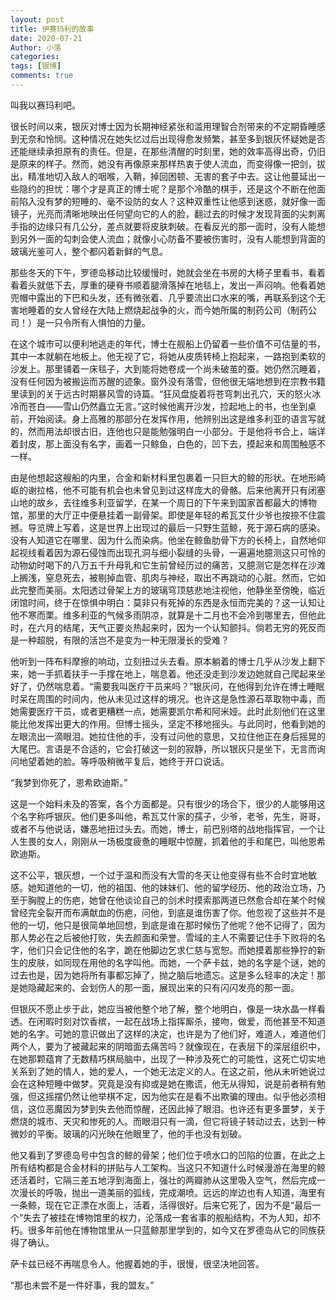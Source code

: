 ```yaml
---
layout: post
title: 伊赛玛利的故事
date: 2020-07-21
Author: 小落
categories: 
tags: [银博]
comments: true
--- 
```


叫我以赛玛利吧。<br>

<!-- more -->

很长时间以来，银灰对博士因为长期神经紧张和滥用理智合剂带来的不定期昏睡感到无奈和怜悯。这种情况在她失忆过后出现得愈发频繁，甚至多到银灰怀疑她是否还能继续承担原有的责任。但是，在那些清醒的时刻里，她的效率高得出奇，仍旧是原来的样子。然而，她没有再像原来那样热衷于使人流血，而变得像一把剑，拔出，精准地切入敌人的咽喉，入鞘，掉回困顿、无害的套子中去。这让他蔓延出一些隐约的担忧：哪个才是真正的博士呢？是那个冷酷的棋手，还是这个不断在他面前陷入没有梦的短睡的、毫不设防的女人？这种双重性让他感到迷惑，就好像一面镜子，光亮而清晰地映出任何望向它的人的脸，翻过去的时候才发现背面的尖刺离手指的边缘只有几公分，差点就要将皮肤刺破。在看反光的那一面时，没有人能想到另外一面的勾刺会使人流血；就像小心防备不要被伤害时，没有人能想到背面的玻璃光鉴可人，整个都闪着新鲜的气息。<br>

那些冬天的下午，罗德岛移动比较缓慢时，她就会坐在书房的大椅子里看书，看着看着头就低下去，厚重的硬脊书顺着腿滑落掉在地毯上，发出一声闷响。他看着她兜帽中露出的下巴和头发，还有微张着、几乎要流出口水来的嘴，再联系到这个无害地睡着的女人曾经在大陆上燃烧起战争的火，而今她所属的制药公司（制药公司！）是一只令所有人惧怕的力量。<br>

在这个城市可以便利地逃走的年代，博士在舰船上仍留着一些价值不可估量的书，其中一本就躺在地板上。他无视了它，将她从皮质转椅上抱起来，一路抱到柔软的沙发上。那里铺着一床毯子，大到能将她卷成一个尚未破茧的蚕。她仍然沉睡着，没有任何因为被搬运而苏醒的迹象。窗外没有落雪，但他很无端地想到在宗教书籍里读到的关于远古时期暴风雪的诗篇。“狂风盘旋着将苍穹刺出孔穴，天的怒火冰冷而苍白——雪山仍然矗立无言。”这时候他离开沙发，捡起地上的书，也坐到桌前，开始阅读。身上高雅的那部分在发挥作用，他辨别出这是维多利亚的语言写就的，然而用法却很古旧，连他也只是能勉强明白一小部分。于是他将书合上，端详着封皮，那上面没有名字，画着一只鲸鱼，白色的，凹下去，摸起来和周围触感不一样。<br>

由是他想起这艘船的内里，合金和新材料里包裹着一只巨大的鲸的形状。在地形崎岖的谢拉格，他不可能有机会也未曾见到过这样庞大的骨骼。后来他离开只有闭塞山地的故乡，去往维多利亚留学，在某一个周日的下午来到国家首都最大的博物馆，那里的大厅正中便悬挂着一副骨架。即使是年轻的希瓦艾什少爷也按捺不住震撼。导览牌上写着，这是世界上出现过的最后一只野生蓝鲸，死于源石病的感染。没有人知道它在哪里、因为什么而染病。他坐在鲸鱼肋骨下方的长椅上，自然地仰起视线看着因为源石侵蚀而出现孔洞与细小裂缝的头骨，一遍遍地臆测这只可怜的动物幼时喝下的八万五千升母乳和它生前曾经历过的痛苦，又臆测它是怎样在沙滩上搁浅，窒息死去，被剔掉血管、肌肉与神经，取出不再跳动的心脏。然而，它如此完整而美丽。太阳透过骨架上方的玻璃穹顶慈悲地注视他，他静坐至傍晚，临近闭馆时间，终于在惊惧中明白：莫非只有死掉的东西是永恒而完美的？这一认知让他不寒而栗。维多利亚的气候多雨阴凉，就算是十二月也不会冷到哪里去，但他此时，在六月的结尾，天气正要炎热起来时，因为一个认知颤抖。倘若无穷的死反而是一种超脱，有限的活岂不是变为一种无限漫长的受难？<br>

他听到一阵布料摩擦的响动，立刻扭过头去看。原本躺着的博士几乎从沙发上翻下来，她一手抓着扶手一手撑在地上，喘息着。他还没走到沙发边她就自己爬起来坐好了，仍然喘息着。“需要我叫医疗干员来吗？”银灰问，在他得到允许在博士睡眠时呆在周围的时间内，他从未见过这样的境况。也许这是急性源石萃取物中毒，而她需要医疗干员，或者更糟糕一点，她需要凯尔希和阿米娅。此时此刻他们在这里能比他发挥出更大的作用。但博士摇头，坚定不移地摇头。与此同时，他看到她的左眼流出一滴眼泪。她拉住他的手，没有过问他的意思，又拉住他正在身后摇晃的大尾巴。言语是不合适的，它会打破这一刻的寂静，所以银灰只是坐下，无言而询问地望着她的脸。等呼吸稍微平复后，她终于开口说话。<br>

“我梦到你死了，恩希欧迪斯。”<br>

这是一个始料未及的答案，各个方面都是。只有很少的场合下，很少的人能够用这个名字称呼银灰。他们更多叫他，希瓦艾什家的孺子，少爷，老爷，先生，哥哥，或者不与他说话，嫌恶地扭过头去。而她，博士，前巴别塔的战地指挥官，一个让人生畏的女人，刚刚从一场极度疲惫的睡眠中惊醒，抓着他的手和尾巴，叫他恩希欧迪斯。<br>

这不公平，银灰想，一个过于温和而没有大雪的冬天让他变得有些不合时宜地敏感。她知道他的一切，他的祖国、他的妹妹们、他的留学经历、他的政治立场，乃至于胸膛上的伤疤，她曾在他谈论自己的剑术时摸索那两道已然愈合却在某个时候曾经完全裂开而布满献血的伤疤，问他，到底是谁伤害了你。他忽视了这些并不是他的一切，他只是很简单地回想，到底是谁在那时候伤了他呢？他不记得了，因为那人势必在之后被他打败，失去颜面和荣誉。雪域的主人不需要记住手下败将的名字，他们只会记住他的名字，跪在他脚边乞求仁慈与宽恕。而她摸着那些狰狞的新生的皮肤，如同现在用他的名字叫他。而她，一个萨卡兹，她的名字是个谜，她的过去也是，因为她将所有事都忘掉了，抛之脑后地遗忘。这是多么轻率的决定！那是她隐藏起来的、会划伤人的那一面，展现出来的只有闪闪发亮的那一面。<br>

但银灰不愿止步于此，她应当被他整个地了解，整个地明白，像是一块水晶一样看透。在闲暇时刻对饮香槟，一起在战场上指挥厮杀，接吻，做爱，而他甚至不知道她的名字。可她的意识做出了这样的决定，也许是为了他们好，难道人，难道他们两个人，要为了被藏起来的阴暗面去痛苦吗？就像现在，在表层下的深层组织中，在她那颗蕴育了无数精巧棋局脑中，出现了一种涉及死亡的可能性，这死亡切实地关系到了她的情人，她的爱人，一个她无法定义的人。在这之前，他从未听她说过会在这种短睡中做梦。究竟是没有抑或是她在撒谎，他无从得知，说是前者稍有勉强，但这摇摆仍然让他举棋不定，因为他实在是看不出欺骗的理由。似乎他必须相信，这位恶魔因为梦到失去他而惊醒，还因此掉了眼泪。也许还有更多噩梦，关于燃烧的城市、天灾和惨死的人。而眼泪只有一滴，但它将镜子转动过去，达到一种微妙的平衡。玻璃的闪光映在他眼里了，他的手也没有划破。<br>

他又看到了罗德岛号中包含的鲸的骨架；他们位于喷水口的凹陷的位置，在此之上所有结构都是合金材料的拼贴与人工架构。当这只不知道什么时候漫游在海里的鲸还活着时，它隔三差五地浮到海面上，强壮的两瓣肺从这里吸入空气，然后完成一次漫长的呼吸，抛出一道美丽的弧线，完成潮喷。远远的岸边也有人知道，海里有一条鲸，现在它正漂在水面上，活着，活得很好。后来它死了，因为不是“最后一个”失去了被挂在博物馆里的权力，沦落成一套省事的舰船结构，不为人知，却不朽。很多年前他在博物馆里从一只蓝鲸那里学到的，如今又在罗德岛从它的同族获得了确认。<br>

萨卡兹已经不再喘息令人。他握着她的手，很慢，很坚决地回答。<br>

“那也未尝不是一件好事，我的盟友。”<br>
